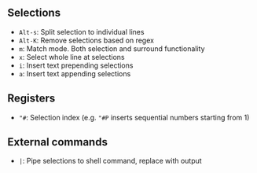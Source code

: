 ## Selections

- `Alt-s`: Split selection to individual lines
- `Alt-K`: Remove selections based on regex
- `m`: Match mode. Both selection and surround functionality
- `x`: Select whole line at selections
- `i`: Insert text prepending selections
- `a`: Insert text appending selections

## Registers

- `"#`: Selection index (e.g. `"#P` inserts sequential numbers starting from 1)

## External commands

- `|`: Pipe selections to shell command, replace with output
